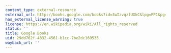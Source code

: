 ```yaml
---
content_type: external-resource
external_url: http://books.google.com/books?id=3wIzvqzfUXkC&lpg=PP1&pg=PA57#v=onepage&q&f=false
has_external_license_warning: true
license: https://en.wikipedia.org/wiki/All_rights_reserved
status: ''
title: Google Books
uid: 29dd762f-4832-4561-b1cc-7be2dc169535
wayback_url: ''
---
```

